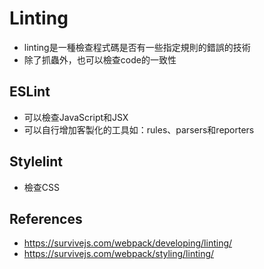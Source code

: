 # Linting

- linting是一種檢查程式碼是否有一些指定規則的錯誤的技術
- 除了抓蟲外，也可以檢查code的一致性

## ESLint

- 可以檢查JavaScript和JSX
- 可以自行增加客製化的工具如：rules、parsers和reporters

## Stylelint

- 檢查CSS


## References
- https://survivejs.com/webpack/developing/linting/
- https://survivejs.com/webpack/styling/linting/